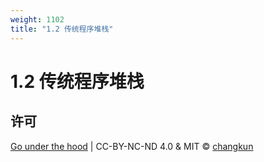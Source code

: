 ```yaml
---
weight: 1102
title: "1.2 传统程序堆栈"
---
```


# 1.2 传统程序堆栈

## 许可

[Go under the hood](https://github.com/changkun/go-under-the-hood) | CC-BY-NC-ND 4.0 & MIT &copy; [changkun](https://changkun.de)
